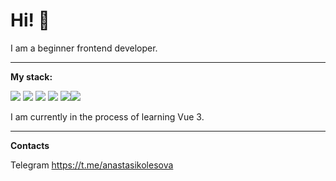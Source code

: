 # Hi! :wave:

I am a beginner frontend developer.
___

**My stack:**

<img src="https://img.shields.io/badge/Html-E34F26?style=for-the-badge&logo=HTML5&logoColor=white"/> <img src="https://img.shields.io/badge/CSS3-1572B6?style=for-the-badge&logo=CSS3&logoColor=white"/> <img src="https://img.shields.io/badge/Sass-CC6699?style=for-the-badge&logo=Sass&logoColor=white"/> <img src="https://img.shields.io/badge/JavaScript-F7DF1E?style=for-the-badge&logo=JavaScript&logoColor=white"/> <img src="https://img.shields.io/badge/Figma-F24E1E?style=for-the-badge&logo=Figma&logoColor=white"/><img src="https://img.shields.io/badge/VUE3-4FC08D?style=for-the-badge&logo=vuedotjs&logoColor=white"/> 



I am currently in the process of learning Vue 3.

___

**Сontacts**

Telegram https://t.me/anastasikolesova
